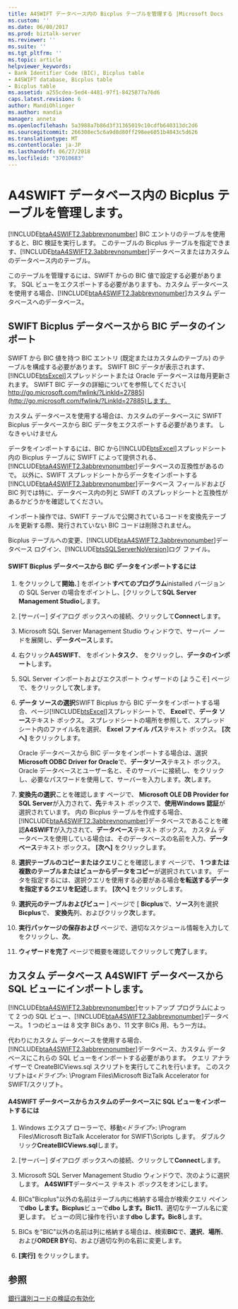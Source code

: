 ```yaml
---
title: A4SWIFT データベース内の Bicplus テーブルを管理する |Microsoft Docs
ms.custom: ''
ms.date: 06/08/2017
ms.prod: biztalk-server
ms.reviewer: ''
ms.suite: ''
ms.tgt_pltfrm: ''
ms.topic: article
helpviewer_keywords:
- Bank Identifier Code (BIC), Bicplus table
- A4SWIFT database, Bicplus table
- Bicplus table
ms.assetid: a255cdea-5ed4-4481-97f1-8425877a76d6
caps.latest.revision: 6
author: MandiOhlinger
ms.author: mandia
manager: anneta
ms.openlocfilehash: 5a3988a7b86d3f31365019c10cdfb640313dc2d6
ms.sourcegitcommit: 266308ec5c6a9d8d80ff298ee6051b4843c5d626
ms.translationtype: MT
ms.contentlocale: ja-JP
ms.lasthandoff: 06/27/2018
ms.locfileid: "37010683"
---
```

# <a name="managing-the-bicplus-table-in-the-a4swift-database"></a>A4SWIFT データベース内の Bicplus テーブルを管理します。
[!INCLUDE[btaA4SWIFT2.3abbrevnonumber](../../includes/btaa4swift2-3abbrevnonumber-md.md)] BIC エントリのテーブルを使用すると、BIC 検証を実行します。 このテーブルの Bicplus テーブルを指定できます、[!INCLUDE[btaA4SWIFT2.3abbrevnonumber](../../includes/btaa4swift2-3abbrevnonumber-md.md)]データベースまたはカスタムのデータベース内のテーブル。  
  
 このテーブルを管理するには、SWIFT からの BIC 値で設定する必要があります。 SQL ビューをエクスポートする必要がありますも、カスタム データベースを使用する場合、[!INCLUDE[btaA4SWIFT2.3abbrevnonumber](../../includes/btaa4swift2-3abbrevnonumber-md.md)]カスタム データベースへのデータベース。  
  
## <a name="importing-bic-data-from-the-swift-bicplus-database"></a>SWIFT Bicplus データベースから BIC データのインポート  
 SWIFT から BIC 値を持つ BIC エントリ (既定またはカスタムのテーブル) のテーブルを構成する必要があります。 SWIFT BIC データが表示されます、[!INCLUDE[btsExcel](../../includes/btsexcel-md.md)]スプレッドシートまたは Oracle データベースは毎月更新されます。 SWIFT BIC データの詳細についてを参照してください[ http://go.microsoft.com/fwlink/?LinkId=27885](http://go.microsoft.com/fwlink/?LinkId=27885)します。  
  
 カスタム データベースを使用する場合は、カスタムのデータベースに SWIFT Bicplus データベースから BIC データをエクスポートする必要があります。 しなきゃいけません  
  
 データをインポートするには、BIC から[!INCLUDE[btsExcel](../../includes/btsexcel-md.md)]スプレッドシート内の Bicplus テーブルに SWIFT によって提供される、[!INCLUDE[btaA4SWIFT2.3abbrevnonumber](../../includes/btaa4swift2-3abbrevnonumber-md.md)]データベースの互換性があるので。 以外に、SWIFT スプレッドシートからデータをインポートする[!INCLUDE[btaA4SWIFT2.3abbrevnonumber](../../includes/btaa4swift2-3abbrevnonumber-md.md)]データベース フィールドおよび BIC 列では特に、データベース内の列と SWIFT のスプレッドシートと互換性があるかどうかを確認してください。  
  
 インポート操作では、SWIFT テーブルで公開されているコードを変換先テーブルを更新する際、発行されていない BIC コードは削除されません。  
  
 Bicplus テーブルへの変更、[!INCLUDE[btaA4SWIFT2.3abbrevnonumber](../../includes/btaa4swift2-3abbrevnonumber-md.md)]データベース ログイン、[!INCLUDE[btsSQLServerNoVersion](../../includes/btssqlservernoversion-md.md)]ログ ファイル。  
  
#### <a name="to-import-bic-data-from-the-swift-bicplus-database"></a>SWIFT Bicplus データベースから BIC データをインポートするには  
  
1. をクリックして**開始**、] をポイント**すべてのプログラム**inistalled バージョンの SQL Server の場合をポイントし、[クリックして**SQL Server Management Studio**します。  
  
2. [サーバー] ダイアログ ボックスへの接続、クリックして**Connect**します。  
  
3. Microsoft SQL Server Management Studio ウィンドウで、サーバー ノードを展開し、**データベース**します。  
  
4. 右クリック**A4SWIFT**、 をポイント**タスク**、 をクリックし、**データのインポート**します。  
  
5. SQL Server インポートおよびエクスポート ウィザードの [ようこそ] ページで、をクリックして**次**します。  
  
6. **データ ソースの選択**SWIFT Bicplus から BIC データをインポートする場合、ページ[!INCLUDE[btsExcel](../../includes/btsexcel-md.md)]スプレッドシートで、 **Excel**で、**データ ソース**テキスト ボックス。 スプレッドシートの場所を参照して、スプレッドシート内のファイル名を選択、 **Excel ファイル パス**テキスト ボックス。 **[次へ]** をクリックします。  
  
    Oracle データベースから BIC データをインポートする場合は、選択**Microsoft ODBC Driver for Oracle**で、**データソース**テキスト ボックス。 Oracle データベースとユーザー名と、そのサーバーに接続し、をクリックし、必要なパスワードを使用して、サーバーを入力します。**次**します。  
  
7. **変換先の選択**ことを確認します ページで、 **Microsoft OLE DB Provider for SQL Server**が入力されて、**先**テキスト ボックスで、**使用Windows 認証**が選択されています。 内の Bicplus テーブルを作成する場合、[!INCLUDE[btaA4SWIFT2.3abbrevnonumber](../../includes/btaa4swift2-3abbrevnonumber-md.md)]データベースであることを確認**A4SWIFT**が入力されて、**データベース**テキスト ボックス。 カスタム データベースを使用している場合は、そのデータベースの名前を入力、**データベース**テキスト ボックス。 **[次へ]** をクリックします。  
  
8. **選択テーブルのコピーまたはクエリ**ことを確認します ページで、 **1 つまたは複数のテーブルまたはビューからデータをコピー**が選択されています。 データを指定するには、選択クエリを使用する必要がある場合**を転送するデータを指定するクエリを記述**します。 **[次へ]** をクリックします。  
  
9. **選択元のテーブルおよびビュー** ] ページで [ **Bicplus**で、**ソース**列を選択**Bicplus**で、 **変換先**列、およびクリック**次**します。  
  
10. **実行パッケージの保存および** ページで、適切なスケジュール情報を入力してをクリックし、**次**。  
  
11. **ウィザードを完了** ページで概要を確認してクリックして**完了**します。  
  
## <a name="importing-sql-views-from-the-a4swift-database-into-a-custom-database"></a>カスタム データベース A4SWIFT データベースから SQL ビューにインポートします。  
 [!INCLUDE[btaA4SWIFT2.3abbrevnonumber](../../includes/btaa4swift2-3abbrevnonumber-md.md)]セットアップ プログラムによって 2 つの SQL ビュー、[!INCLUDE[btaA4SWIFT2.3abbrevnonumber](../../includes/btaa4swift2-3abbrevnonumber-md.md)]データベース。 1 つのビューは 8 文字 BICs あり、11 文字 BICs 用、もう一方は。  
  
 代わりにカスタム データベースを使用する場合、[!INCLUDE[btaA4SWIFT2.3abbrevnonumber](../../includes/btaa4swift2-3abbrevnonumber-md.md)]データベース、カスタム データベースにこれらの SQL ビューをインポートする必要があります。 クエリ アナライザーで CreateBICViews.sql スクリプトを実行してこれを行います。 このスクリプトは\<*ドライブ*\>: \Program Files\Microsoft BizTalk Accelerator for SWIFT/スクリプト。  
  
#### <a name="to-import-sql-views-from-the-a4swift-database-into-a-custom-database"></a>A4SWIFT データベースからカスタムのデータベースに SQL ビューをインポートするには  
  
1.  Windows エクスプ ローラーで、移動\<*ドライブ*\>: \Program Files\Microsoft BizTalk Accelerator for SWIFT\Scripts します。 ダブルクリック**CreateBICViews.sql**します。  
  
2.  [サーバー] ダイアログ ボックスへの接続、クリックして**Connect**します。  
  
3.  Microsoft SQL Server Management Studio ウィンドウで、次のように選択します。 **A4SWIFT**データベース テキスト ボックスをオンにします。  
  
4.  BICs"Bicplus"以外の名前はテーブル内に格納する場合が検索クエリ ペインで**dbo します。Bicplus**ビューで**dbo します。Bic11**、適切なテーブル名に変更します。 ビューの同じ操作を行います**dbo します。Bic8**します。  
  
5.  BICs を"BIC"以外の名前は列に格納する場合は、検索**BIC**で、**選択**、**場所**、および**ORDER BY**句、および適切な列の名前に変更します。  
  
6.  **[実行]** をクリックします。  
  
## <a name="see-also"></a>参照  
 [銀行識別コードの検証の有効化](../../adapters-and-accelerators/accelerator-swift/enabling-validation-of-bank-identifier-codes.md)